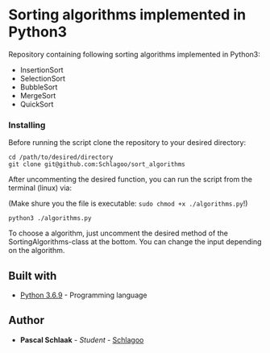 # Sorting algorithms implemented in Python3

Repository containing following sorting algorithms implemented in Python3:

* InsertionSort
* SelectionSort
* BubbleSort
* MergeSort
* QuickSort


### Installing

Before running the script clone the repository to your desired directory:

~~~
cd /path/to/desired/directory
git clone git@github.com:Schlagoo/sort_algorithms
~~~

After uncommenting the desired function, you can run the script from the terminal (linux) via:

(Make shure you the file is executable: `sudo chmod +x ./algorithms.py`!)  

~~~
python3 ./algorithms.py
~~~

To choose a algorithm, just uncomment the desired method of the SortingAlgorithms-class at the bottom.
You can change the input depending on the algorithm.

## Built with

* [Python 3.6.9](https://www.python.org/) - Programming language

## Author

* **Pascal Schlaak** - *Student* - [Schlagoo](https://github.com/Schlagoo)
